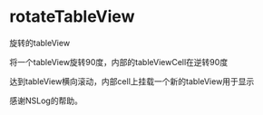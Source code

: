# rotateTableView
旋转的tableView

将一个tableView旋转90度，内部的tableViewCell在逆转90度

达到tableView横向滚动，内部cell上挂载一个新的tableView用于显示

感谢NSLog的帮助。
